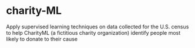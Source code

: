 # charity-ML
Apply supervised learning techniques on data collected for the U.S. census to help CharityML (a fictitious charity organization) identify people most likely to donate to their cause
